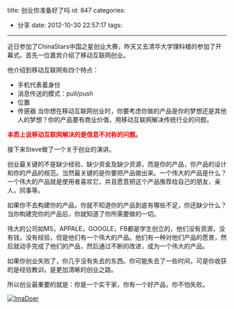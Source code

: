 title: 创业你准备好了吗
id: 847
categories:
  - 分享
date: 2012-10-30 22:57:17
tags:
---

近日参加了ChinaStars中国之星创业大赛，昨天又去清华大学理科楼的参加了开幕式。首先一位嘉宾介绍了移动互联网创业。

他介绍到移动互联网有四个特点：

*   手机代表着身份
*   消息传送的模式：pull/push
*   位置
*   传感器
当你想在移动互联网创业时，你要考虑你做的产品是你的梦想还是其他人的梦想？你的产品要有商业价值，用移动互联网解决传统行业的问题。

**<span style="color: #ff0000;">本质上说移动互联网解决的是信息不对称的问题。</span>**

接下来Steve做了一个关于创业的演讲。

创业最关键的不是缺少经验、缺少资金及缺少资源，而是你的产品，你产品的设计和你的产品的规范。当然最关键的是你要把产品做出来。一个伟大的产品是什么？一个伟大的产品就是使用者喜欢它，并且愿意把这个产品推荐给自己的朋友，亲人，同事等。

如果你不去构建你的产品，你就不知道你的产品到底有哪些不足，你还缺少什么？当你构建完你的产品后，你就知道了你所需要做的一切。

伟大的公司如MS，APPALE，GOOGLE，FB都是学生创立的，他们没有资源，没有钱，没有经验，但是他们有一个伟大的产品。他们有一种对他们产品的愿景，然后就动手完成了他们的产品，然后通过不断的改进，成为一个伟大的产品。

如果你创业失败了，你几乎没有失去的东西。你可能失去了一些时间，可是你收获的是经验教训，是更加清晰的创业之路。

所以创业最重要的就是：你是一个实干家，你有一个好产品，你不怕失败。

[![ImaDoer](http://www.zhangmin.name/blog/wp-content/uploads/2012/10/ImaDoer.gif "ImaDoer")](http://www.zhangmin.name/blog/wp-content/uploads/2012/10/ImaDoer.gif)